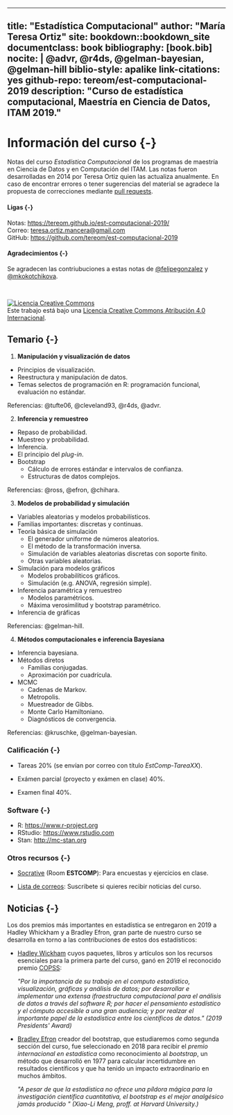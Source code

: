 
--- 
title: "Estadística Computacional"
author: "María Teresa Ortiz"
site: bookdown::bookdown_site
documentclass: book
bibliography: [book.bib]
nocite: |
    @advr, @r4ds, @gelman-bayesian, @gelman-hill
biblio-style: apalike
link-citations: yes
github-repo: tereom/est-computacional-2019
description: "Curso de estadística computacional, Maestría en Ciencia de Datos, ITAM 2019."
---


# Información del curso {-}

Notas del curso *Estadística Computacional* de los programas de maestría en 
Ciencia de Datos y en Computación del ITAM. Las notas fueron desarrolladas en 
2014 por Teresa Ortiz quien las actualiza anualmente. En caso de encontrar 
errores o tener sugerencias del material se agradece la propuesta de 
correcciones mediante [pull requests](https://github.com/tereom/est-computacional-2019).

#### Ligas {-}

Notas: https://tereom.github.io/est-computacional-2019/    
Correo: teresa.ortiz.mancera@gmail.com   
GitHub: https://github.com/tereom/est-computacional-2019 

#### Agradecimientos {-}
Se agradecen las contriubuciones a estas notas de [\@felipegonzalez](https://github.com/felipegonzalez)
y [\@mkokotchikova](https://github.com/mkokotchikova).

</br>

<a rel="license" href="http://creativecommons.org/licenses/by/4.0/"><img alt="Licencia Creative Commons" style="border-width:0" src="https://i.creativecommons.org/l/by/4.0/88x31.png" /></a><br />Este trabajo está bajo una <a rel="license" href="http://creativecommons.org/licenses/by/4.0/">Licencia Creative Commons Atribución 4.0 Internacional</a>.


## Temario {-}

1. **Manipulación y visualización de datos**

-   Principios de visualización.
-   Reestructura y manipulación de datos.
-   Temas selectos de programación en R: programación funcional, evaluación 
no estándar.

Referencias: @tufte06, @cleveland93, @r4ds, @advr.

2. **Inferencia y remuestreo**

-   Repaso de probabilidad.
-   Muestreo y probabilidad.
-   Inferencia.
-   El principio del *plug-in*.
-   Bootstrap
    -   Cálculo de errores estándar e intervalos de confianza.
    -   Estructuras de datos complejos.

Referencias: @ross, @efron, @chihara.

3. **Modelos de probabilidad y simulación**

-   Variables aleatorias y modelos probabilísticos.
-   Familias importantes: discretas y continuas.
-   Teoría básica de simulación
    -   El generador uniforme de números aleatorios.
    -   El método de la transformación inversa.
    -   Simulación de variables aleatorias discretas con soporte finito.
    -   Otras variables aleatorias.
-   Simulación para modelos gráficos
    -   Modelos probabilíticos gráficos.
    -   Simulación (e.g. ANOVA, regresión simple).
-   Inferencia paramétrica y remuestreo
    -   Modelos paramétricos.
    -   Máxima verosimilitud y bootstrap paramétrico.
-   Inferencia de gráficas

 Referencias: @gelman-hill.

4. **Métodos computacionales e inferencia Bayesiana**

-   Inferencia bayesiana.
-   Métodos diretos
    -   Familias conjugadas.
    -   Aproximación por cuadrícula.
-   MCMC
    -   Cadenas de Markov.
    -   Metropolis.
    -   Muestreador de Gibbs.
    -   Monte Carlo Hamiltoniano.
    -   Diagnósticos de convergencia.

Referencias: @kruschke, @gelman-bayesian.

### Calificación {-}

* Tareas 20% (se envían por correo con título *EstComp-TareaXX*).

* Exámen parcial (proyecto y exámen en clase) 40%.

* Examen final 40%.

### Software {-}

- R: https://www.r-project.org
- RStudio: https://www.rstudio.com
- Stan: http://mc-stan.org

### Otros recursos {-}

* [Socrative](https://b.socrative.com/login/student/) (Room **ESTCOMP**):
Para encuestas y ejercicios en clase.


* [Lista de correos](https://docs.google.com/spreadsheets/d/1ZNdpl-_c495FRb1ZEZ-TpxFDBk5Uai-9Ms-IHgsYq-E/edit?usp=sharing): Suscribete si quieres recibir noticias del curso.

## Noticias {-}

Los dos premios más importantes en estadística se entregaron en 2019 a Hadley
Whickham y a Bradley Efron, gran parte de nuestro curso se desarrolla 
en torno a las contribuciones de estos dos estadísticos:

* [Hadley Wickham](https://community.amstat.org/copss/awards/presidents) 
cuyos paquetes, libros y artículos son los recursos esenciales para la primera
parte del curso, ganó en 2019 el reconocido premio [COPSS](https://en.wikipedia.org/wiki/COPSS_Presidents%27_Award):
    
    *"Por la importancia de su trabajo en el computo estadístico, visualización, 
    gráficas y análisis de datos; por desarrollar e implementar una extensa
    ifraestructura computacional para el análisis de datos a través del 
    *software* R; por hacer el pensamiento estadístico y el cómputo accesible
    a una gran audiencia; y por realzar el importante papel de la estadística
    entre los científicos de datos." (2019 Presidents' Award)*

* [Bradley Efron](https://statprize.org/index.cfm) creador del bootstrap, que
estudiaremos como segunda sección del curso, fue seleccionado en 2018 para
recibir el *premio internacional en estadística* como reconocimiento al
*bootstrap*, un método que desarrolló en 1977 para calcular incertidumbre en
resultados científicos y que ha tenido un impacto extraordinario en muchos
ámbitos.
    
    *"A pesar de que la estadística no ofrece una píldora mágica para la 
    investigación científica cuantitativa, el bootstrap es el mejor analgésico
    jamás producido " (Xiao-Li Meng, proff. at Harvard University.)*
